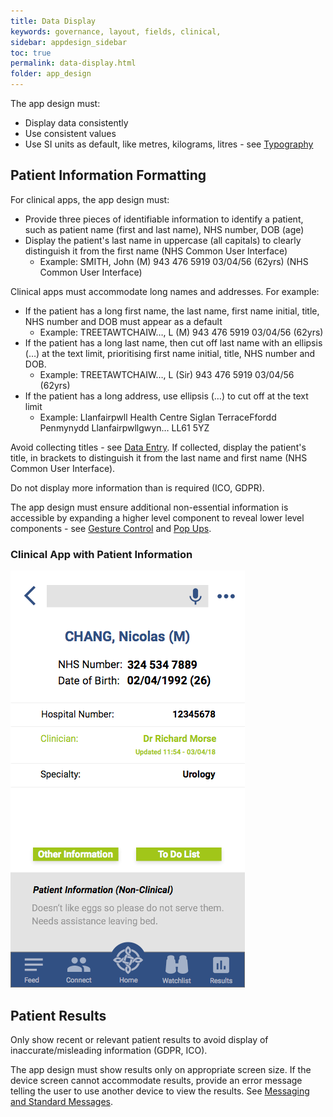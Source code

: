 ```yaml
---
title: Data Display   
keywords: governance, layout, fields, clinical,
sidebar: appdesign_sidebar
toc: true
permalink: data-display.html
folder: app_design 
---
```


The app design must:

* Display data consistently
* Use consistent values
* Use SI units as default, like metres, kilograms, litres - see [Typography](/typography.html) 

## Patient Information Formatting

For clinical apps, the app design must:
* Provide three pieces of identifiable information to identify a patient, such as patient name (first and last name), NHS number, DOB (age)  
* Display the patient's last name in uppercase (all capitals) to clearly distinguish it from the first name (NHS Common User Interface) 
  * Example: SMITH, John (M) 943 476 5919 03/04/56 (62yrs) (NHS Common User Interface)

Clinical apps must accommodate long names and addresses. For example:
* If the patient has a long first name, the last name, first name initial, title, NHS number and DOB must appear as a default
  * Example: TREETAWTCHAIW…, L (M) 943 476 5919 03/04/56 (62yrs)  
* If the patient has a long last name, then cut off last name with an ellipsis (…) at the text limit, prioritising first name initial, title, NHS number and DOB.  
  * Example: TREETAWTCHAIW…, L (Sir) 943 476 5919 03/04/56 (62yrs)
* If the patient has a long address, use ellipsis (…) to cut off at the text limit
  * Example:
    Llanfairpwll Health Centre
    Siglan TerraceFfordd Penmynydd
    Llanfairpwllgwyn…
    LL61 5YZ

Avoid collecting titles - see [Data Entry](/data-entry.html).  If collected, display the patient's title, in brackets to distinguish it from the last name and first name (NHS Common User Interface). 

Do not display more information than is required (ICO, GDPR).

The app design must ensure additional non-essential information is accessible by expanding a higher level component to reveal lower level components - see [Gesture Control](/touch-gesture-control.html) and [Pop Ups](/popups.html).

### Clinical App with Patient Information

<img class="img-responsive img-thumbnail" src="/images/examples/design-standards-ui-patient-info.png">

## Patient Results
Only show recent or relevant patient results to avoid display of inaccurate/misleading information (GDPR, ICO).
  
The app design must show results only on appropriate screen size. If the device screen cannot accommodate results, provide an error message telling the user to use another device to view the results. See [Messaging and Standard Messages](/messaging.html).
